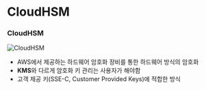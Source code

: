 # CloudHSM

### CloudHSM

![CloudHSM](https://github.com/pokabook/TIL/assets/103029701/7836e237-11db-4c00-8a7d-651a77e380d8)

- AWS에서 제공하는 하드웨어 암호화 장비를 통한 하드웨어 방식의 암호화
- **KMS**와 다르게 암호화 키 관리는 사용자가 해야함
- 고객 제공 키(SSE-C, Customer Provided Keys)에 적합한 방식

